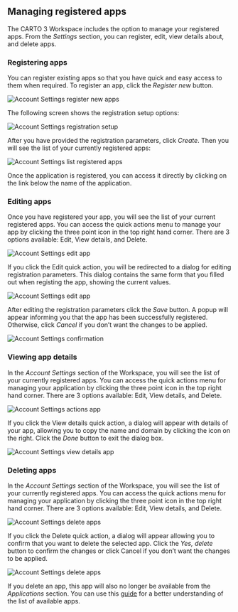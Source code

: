 ## Managing registered apps

The CARTO 3 Workspace includes the option to manage your registered apps. From the *Settings* section, you can register, edit, view details about, and delete apps.

### Registering apps

You can register existing apps so that you have quick and easy access to them when required. To register an app, click the *Register new* button. 

![Account Settings register new apps](/img/cloud-native-workspace/account-settings/account_settings_new_apps.png)

The following screen shows the registration setup options:

![Account Settings registration setup](/img/cloud-native-workspace/account-settings/account_settings_setup_apps.png)

After you have provided the registration parameters, click *Create*. Then you will see the list of your currently registered apps:

![Account Settings list registered apps](/img/cloud-native-workspace/account-settings/account_settings_list_apps.png)

Once the application is registered, you can access it directly by clicking on the link below the name of the application.

### Editing apps

Once you have registered your app, you will see the list of your current registered apps. You can access the quick actions menu to manage your app by clicking the three point icon in the top right hand corner. There are 3 options available: Edit, View details, and Delete. 

![Account Settings edit app](/img/cloud-native-workspace/account-settings/account_settings_actions_apps.png)

If you click the Edit quick action, you will be redirected to a dialog for editing registration parameters. This dialog contains the same form that you filled out when registing the app, showing the current values.

![Account Settings edit app](/img/cloud-native-workspace/account-settings/account_settings_edit_apps.png)

After editing the registration parameters click the *Save* button. A popup will appear informing you that the app has been successfully registered. Otherwise, click *Cancel* if you don’t want the changes to be applied.

![Account Settings confirmation](/img/cloud-native-workspace/account-settings/account_settings_confirmation.png)

### Viewing app details

In the *Account Settings* section of the Workspace, you will see the list of your currently registered apps. You can access the quick actions menu for managing your application by clicking the three point icon in the top right hand corner. There are 3 options available: Edit, View details, and Delete. 

![Account Settings actions app](/img/cloud-native-workspace/account-settings/account_settings_actions_apps.png)

If you click the View details quick action, a dialog will appear with details of your app, allowing you to copy the name and domain by clicking the icon on the right. Click the *Done* button to exit the dialog box.

![Account Settings view details app](/img/cloud-native-workspace/account-settings/account_settings_details_apps.png)

### Deleting apps

In the *Account Settings* section of the Workspace, you will see the list of your currently registered apps. You can access the quick actions menu for managing your application by clicking the three point icon in the top right hand corner. There are 3 options available: Edit, View details, and Delete. 

![Account Settings delete apps](/img/cloud-native-workspace/account-settings/account_settings_actions_apps.png)

If you click the Delete quick action, a dialog will appear allowing you to confirm that you want to delete the selected app. Click the *Yes, delete* button to confirm the changes or click Cancel if you don’t want the changes to be applied.

![Account Settings delete apps](/img/cloud-native-workspace/account-settings/account_settings_delete_apps.png)

If you delete an app, this app will also no longer be available from the *Applications* section. You can use this [guide](../../applications/accessing-applications) for a better understanding of the list of available apps.
